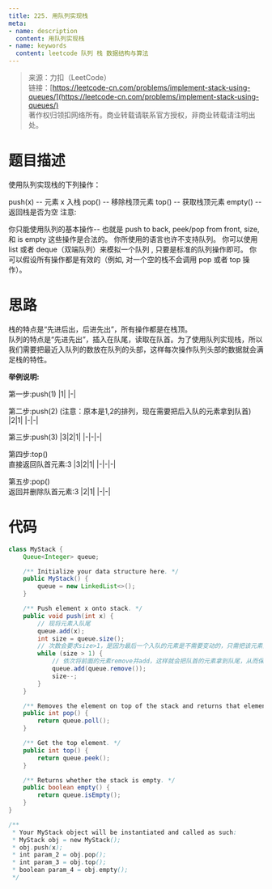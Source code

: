 ```yaml
---
title: 225. 用队列实现栈
meta:
- name: description 
  content: 用队列实现栈
- name: keywords
  content: leetcode 队列 栈 数据结构与算法
---
```


> 来源：力扣（LeetCode）  
链接：[https://leetcode-cn.com/problems/implement-stack-using-queues/](https://leetcode-cn.com/problems/implement-stack-using-queues/)  
著作权归领扣网络所有。商业转载请联系官方授权，非商业转载请注明出处。

# 题目描述
使用队列实现栈的下列操作：

push(x) -- 元素 x 入栈
pop() -- 移除栈顶元素
top() -- 获取栈顶元素
empty() -- 返回栈是否为空
注意:

你只能使用队列的基本操作-- 也就是 push to back, peek/pop from front, size, 和 is empty 这些操作是合法的。
你所使用的语言也许不支持队列。 你可以使用 list 或者 deque（双端队列）来模拟一个队列 , 只要是标准的队列操作即可。
你可以假设所有操作都是有效的（例如, 对一个空的栈不会调用 pop 或者 top 操作）。

# 思路
栈的特点是“先进后出，后进先出”，所有操作都是在栈顶。  
队列的特点是“先进先出”，插入在队尾，读取在队首。为了使用队列实现栈，所以我们需要把最近入队列的数放在队列的头部，这样每次操作队列头部的数据就会满足栈的特性。

**举例说明:**

第一步:push(1)
|1|
|-|

第二步:push(2) (注意：原本是1,2的排列，现在需要把后入队的元素拿到队首)
|2|1|
|-|-|

第三步:push(3)
|3|2|1|
|-|-|-|

第四步:top()  
直接返回队首元素:3
|3|2|1|
|-|-|-|

第五步:pop()  
返回并删除队首元素:3
|2|1|
|-|-|

# 代码
```java
class MyStack {
    Queue<Integer> queue;

	/** Initialize your data structure here. */
	public MyStack() {
		queue = new LinkedList<>();
	}

	/** Push element x onto stack. */
	public void push(int x) {
        // 现将元素入队尾
		queue.add(x);
        int size = queue.size();
        // 次数会要求size>1，是因为最后一个入队的元素是不需要变动的，只需把该元素前面的所有元素放到队尾即可
		while (size > 1) {
            // 依次将前面的元素remove并add，这样就会把队首的元素拿到队尾，从而保证后入队的在前面
			queue.add(queue.remove());
            size--;
		}
	}

	/** Removes the element on top of the stack and returns that element. */
	public int pop() {
		return queue.poll();
	}

	/** Get the top element. */
	public int top() {
		return queue.peek();
	}

	/** Returns whether the stack is empty. */
	public boolean empty() {
		return queue.isEmpty();
	}
}

/**
 * Your MyStack object will be instantiated and called as such:
 * MyStack obj = new MyStack();
 * obj.push(x);
 * int param_2 = obj.pop();
 * int param_3 = obj.top();
 * boolean param_4 = obj.empty();
 */
```

